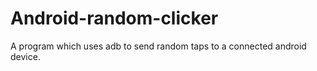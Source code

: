 # Android-random-clicker
A program which uses adb to send random taps to a connected android device.
